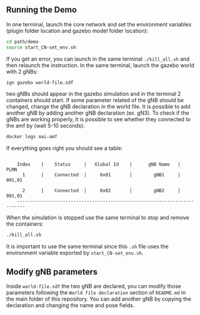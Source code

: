 ## Running the Demo
In one terminal, launch the core network and set the environment variables (plugin folder location and gazebo model folder location):
```bash
cd path/demo
source start_CN-set_env.sh
```
If you get an error, you can launch in the same terminal  `./kill_all.sh` and then relaunch the instruction.
In the same terminal, launch the gazebo world with 2 gNBs:
```bash
ign gazebo world-file.sdf
```
two gNBs should appear in the gazebo simulation and in the terminal 2 containers should start. If some parameter related of the gNB should be changed, change the gNB declaration in the world file. It is possible to add another gNB by adding another gNB declaration (ex. gN3).
To check if the gNBs are working properly, it is possible to see whether they connected to the amf by (wait 5-10 seconds):
```bash
docker logs oai-amf
```
If everything goes right you should see a table:
``` |------------------------------gNBs' Information-------------------------|

    Index    |    Status     |   Global Id    |      gNB Name   |        PLMN              
      1      |    Connected  |     0x01       |        gNB1     |       001,01      
      
      2      |    Connected  |     0x02       |        gNB2     |       001,01
    -------------------------------------------------------------------------  
```
When the simulation is stopped use the same terminal to stop and remove the containers:
```bash
./kill_all.sh
```
It is important to use the same terminal since this `.sh` file uses the environment variable exported by `start_CN-set_env.sh`.

## Modify gNB parameters 
Inside `world-file.sdf` the two gNB are declared, you can modify those parameters following the `World file declaration` section of `README.md` in the main folder of this repository. You can add another gNB by copying the declaration and changing the name and pose fields.